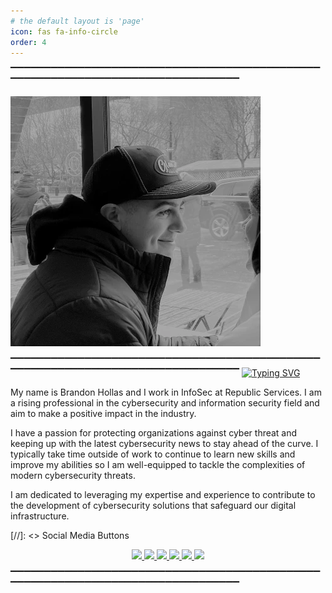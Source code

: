 ```yaml
---
# the default layout is 'page'
icon: fas fa-info-circle
order: 4
---
```


▔▔▔▔▔▔▔▔▔▔▔▔▔▔▔▔▔▔▔▔▔▔▔▔▔▔▔▔▔▔▔▔▔▔▔▔▔▔▔▔▔▔▔▔▔▔▔▔▔▔▔▔▔▔▔▔▔▔▔▔▔▔▔▔▔▔▔▔▔▔▔▔▔▔▔▔▔▔▔▔

![Hero Image](/assets/img/headers/About-Portrait.webp)

▔▔▔▔▔▔▔▔▔▔▔▔▔▔▔▔▔▔▔▔▔▔▔▔▔▔▔▔▔▔▔▔▔▔▔▔▔▔▔▔▔▔▔▔▔▔▔▔▔▔▔▔▔▔▔▔▔▔▔▔▔▔▔▔▔▔▔▔▔▔▔▔▔▔▔▔▔▔▔▔
[![Typing SVG](https://readme-typing-svg.demolab.com?font=SOURCE+SANS+PRO&weight=700&size=60&pause=1000&color=F7F7F7&center=true&vCenter=true&width=1573&height=100&lines=Hello+World!+%F0%9F%91%8B%F0%9F%8F%BB)](https://git.io/typing-svg)

My name is Brandon Hollas and I work in InfoSec at Republic Services. I am a rising professional in the cybersecurity and information security field and aim to make a positive impact in the industry.

I have a passion for protecting organizations against cyber threat and keeping up with the latest cybersecurity news to stay ahead of the curve. I typically take time outside of work to continue to learn new skills and improve my abilities so I am well-equipped to tackle the complexities of modern cybersecurity threats. 

I am dedicated to leveraging my expertise and experience to contribute to the development of cybersecurity solutions that safeguard our digital infrastructure.

[//]: <> Social Media Buttons

<center>

  <a href="https://fazqix.github.io/" target="_blank">
     <img src="https://img.shields.io/badge/Portfolio-E60E0E?style=for-the-badge&logo=safari&logoColor=white" target="_blank" />
  </a>
  <a href="https://linkedin.com/in/brandon-hollas/" target="_blank">
    <img src="https://img.shields.io/badge/LinkedIn-0077B5?style=for-the-badge&logo=linkedin&logoColor=white" target="_blank" />
  </a>
   <a href="https://github.com/Fazqix" target="_blank">
     <img src="https://img.shields.io/badge/GitHub-570094?style=for-the-badge&logo=github&logoColor=white" target="_blank" />
  </a>
   <a href="https://twitter.com/Fazqix" target="_blank">
     <img src="https://img.shields.io/badge/Twitter-000000?style=for-the-badge&logo=X&logoColor=white" target="_blank" />
  </a>
  <a href="mailto:brandon.hollas@gmail.com">
    <img src="https://img.shields.io/badge/Gmail-E0E0E0?style=for-the-badge&logo=gmail&logoColor=red" />
  </a>
  <a href="  https://tryhackme.com/p/Fazqix" target="_blank">
    <img src="https://img.shields.io/badge/TryHackMe-79D200?style=for-the-badge&logo=tryhackme&logoColor=White" target="_blank" />
  </a>

</center>

▔▔▔▔▔▔▔▔▔▔▔▔▔▔▔▔▔▔▔▔▔▔▔▔▔▔▔▔▔▔▔▔▔▔▔▔▔▔▔▔▔▔▔▔▔▔▔▔▔▔▔▔▔▔▔▔▔▔▔▔▔▔▔▔▔▔▔▔▔▔▔▔▔▔▔▔▔▔▔▔